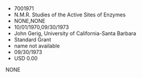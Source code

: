 * 7001971
* N.M.R. Studies of the Active Sites of Enzymes
* NONE,NONE
* 10/01/1970,09/30/1973
* John Gerig, University of California-Santa Barbara
* Standard Grant
* name not available
* 09/30/1973
* USD 0.00

NONE
